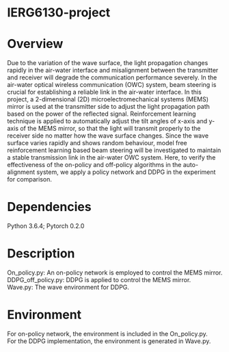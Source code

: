 # IERG6130-project
# Overview
Due to the variation of the wave surface, the light propagation changes rapidly in the air-water interface and misalignment between the transmitter and receiver will degrade the communication performance severely.  In the air-water optical wireless communication (OWC) system, beam steering is crucial for establishing a reliable link in the air-water interface. In this project, a 2-dimensional (2D) microelectromechanical systems (MEMS) mirror is used at the transmitter side to adjust the light propagation path based on the power of the reflected signal. Reinforcement learning technique is applied to automatically adjust the tilt angles of x-axis and y-axis of the MEMS mirror, so that the light will transmit properly to the receiver side no matter how the wave surface changes. Since the wave surface varies rapidly and shows random behaviour, model free reinforcement learning based beam steering will be investigated to maintain a stable transmission link in the air-water OWC system.
Here, to verify the effectiveness of the on-policy and off-policy algorithms in the auto-alignment system, we apply a policy network and DDPG in the experiment for comparison.
# Dependencies
Python 3.6.4; Pytorch 0.2.0 
# Description
On_policy.py: An on-policy network is employed to control the MEMS mirror.     
DDPG_off_policy.py: DDPG is applied to control the MEMS mirror.      
Wave.py: The wave environment for DDPG. 
# Environment
For on-policy network, the environment is included in the On_policy.py.         
For the DDPG implementation, the environment is generated in Wave.py. 
